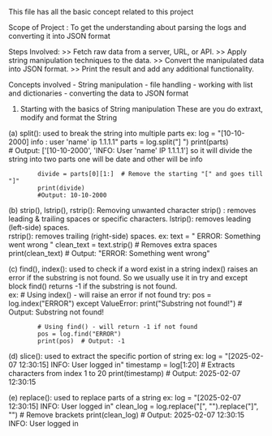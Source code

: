 This file has all the basic concept related to this project 

Scope of Project : To get the understanding about parsing the logs and converting it into JSON format

Steps Involved:
    >> Fetch raw data from a server, URL, or API.
    >> Apply string manipulation techniques to the data.
    >> Convert the manipulated data into JSON format.
    >> Print the result and add any additional functionality.
                
Concepts involved - String manipulation 
                  - file handling
                  - working with list and dictionaries
                  - converting the data to JSON format

1. Starting with the basics of String manipulation
These are you do extraxt, modify and format the String

(a) split(): used to break the string into multiple parts
        ex: 
            log = "[10-10-2000] info : user 'name' ip 1.1.1.1"
            parts = log.split("] ")
            print(parts)            
            # Output: ['[10-10-2000', 'INFO: User \'name\' IP 1.1.1.1']
            so it will divide the string into two parts one will be date and other will be info

            divide = parts[0][1:]  # Remove the starting "[" and goes till "]"
            print(divide)
            #Output: 10-10-2000

(b) strip(), lstrip(), rstrip(): Removing unwanted character
        strip() : removes leading & trailing spaces or specific characters.
        lstrip(): removes leading (left-side) spaces.        
        rstrip(): removes trailing (right-side) spaces.
        ex:
            text = "  ERROR: Something went wrong  "
            clean_text = text.strip()  # Removes extra spaces
            print(clean_text)  # Output: "ERROR: Something went wrong"

(c) find(), index(): used to check if a word exist in a string
        index() raises an error if the substring is not found. So we usually use it in try and except block
        find() returns -1 if the substring is not found.    
        ex: 
            # Using index() - will raise an error if not found
            try:
                pos = log.index("ERROR")
            except ValueError:
                print("Substring not found!")  # Output: Substring not found!

            # Using find() - will return -1 if not found
            pos = log.find("ERROR")
            print(pos)  # Output: -1

(d) slice(): used to extract the specific portion of string
        ex:
            log = "[2025-02-07 12:30:15] INFO: User logged in"
            timestamp = log[1:20]  # Extracts characters from index 1 to 20
            print(timestamp)  # Output: 2025-02-07 12:30:15

(e) replace(): used to replace parts of a string
        ex:
            log = "[2025-02-07 12:30:15] INFO: User logged in"
            clean_log = log.replace("[", "").replace("]", "")  # Remove brackets
            print(clean_log)
            # Output: 2025-02-07 12:30:15 INFO: User logged in

